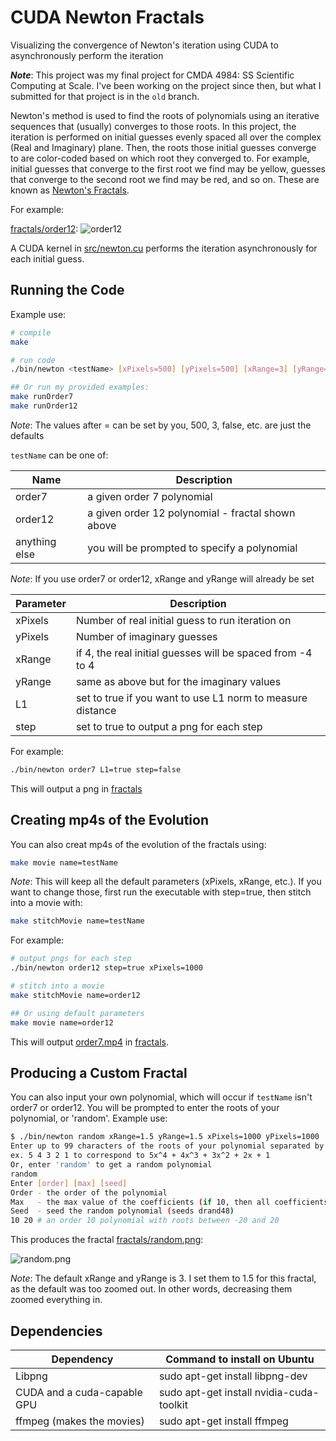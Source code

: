 # CUDA Newton Fractals

Visualizing the convergence of Newton's iteration using CUDA to asynchronously perform the iteration

***Note***: This project was my final project for CMDA 4984: SS Scientific Computing at Scale. I've been working on the project since then, but what I submitted for that project is in the `old` branch.

Newton's method is used to find the roots of polynomials using an iterative sequences that (usually) converges to those roots. In this project, the iteration is performed on initial guesses evenly spaced all over the complex (Real and Imaginary) plane. Then, the roots those initial guesses converge to are color-coded based on which root they converged to. For example, initial guesses that converge to the first root we find may be yellow, guesses that converge to the second root we find may be red, and so on. These are known as [Newton's Fractals](https://en.wikipedia.org/wiki/Newton_fractal).

For example:

[fractals/order12](fractals/order12.png):
![order12](fractals/order12.png)

A CUDA kernel in [src/newton.cu](src/newton.cu) performs the iteration asynchronously for each initial guess.

## Running the Code

Example use:

```bash
# compile
make

# run code
./bin/newton <testName> [xPixels=500] [yPixels=500] [xRange=3] [yRange=3] [L1=false] [step=false]

## Or run my provided examples:
make runOrder7
make runOrder12
```

*Note*: The values after = can be set by you, 500, 3, false, etc. are just the defaults

`testName` can be one of:

| Name          | Description                                       |
|--             |--                                                 |
| order7        | a given order 7 polynomial                        |
| order12       | a given order 12 polynomial - fractal shown above |
| anything else | you will be prompted to specify a polynomial      |

*Note*: If you use order7 or order12, xRange and yRange will already be set

| Parameter | Description                                                |
|--         | --                                                         |
| xPixels   | Number of real initial guess to run iteration on           |
| yPixels   | Number of imaginary guesses                                |
| xRange    | if 4, the real initial guesses will be spaced from -4 to 4 |
| yRange    | same as above but for the imaginary values                 |
| L1        | set to true if you want to use L1 norm to measure distance |
| step      | set to true to output a png for each step                  |

For example:

```bash
./bin/newton order7 L1=true step=false
```
This will output a png in [fractals](fractals)

## Creating mp4s of the Evolution

You can also creat mp4s of the evolution of the fractals using:

```bash
make movie name=testName
```

*Note*: This will keep all the default parameters (xPixels, xRange, etc.). If you want to change those, first run the executable with step=true, then stitch into a movie with:

```bash
make stitchMovie name=testName
```

For example:

```bash
# output pngs for each step
./bin/newton order12 step=true xPixels=1000

# stitch into a movie
make stitchMovie name=order12

## Or using default parameters
make movie name=order12
```

This will output [order7.mp4](fractals/order7.mp4) in [fractals](fractals).

## Producing a Custom Fractal

You can also input your own polynomial, which will occur if `testName` isn't order7 or order12. You will be prompted to enter the roots of your polynomial, or 'random'. Example use:

```bash
$ ./bin/newton random xRange=1.5 yRange=1.5 xPixels=1000 yPixels=1000
Enter up to 99 characters of the roots of your polynomial separated by spaces:
ex. 5 4 3 2 1 to correspond to 5x^4 + 4x^3 + 3x^2 + 2x + 1
Or, enter 'random' to get a random polynomial
random
Enter [order] [max] [seed]
Order - the order of the polynomial
Max   - the max value of the coefficients (if 10, then all coefficients will be from -10 to 10
Seed  - seed the random polynomial (seeds drand48)
10 20 # an order 10 polynomial with roots between -20 and 20
```

This produces the fractal [fractals/random.png](fractals/random.png):

![random.png](fractals/random.png)

*Note*: The default xRange and yRange is 3. I set them to 1.5 for this fractal, as the default was too zoomed out. In other words, decreasing them zoomed everything in.

## Dependencies

| Dependency                  | Command to install on Ubuntu             |
|--                           |--                                        |
| Libpng                      | sudo apt-get install libpng-dev          |
| CUDA and a cuda-capable GPU | sudo apt-get install nvidia-cuda-toolkit |
| ffmpeg (makes the movies)   | sudo apt-get install ffmpeg              |
